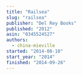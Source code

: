 ```yaml
---
title: "Railsea"
slug: "railsea"
publisher: "Del Rey Books"
published: "2012"
asin: "0345524527"
authors:
  - china-mieville
started: "2014-08-10"
start_year: "2014"
finished: "2014-09-26"
---
```

